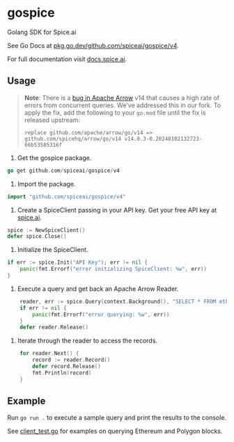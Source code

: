 # gospice

Golang SDK for Spice.ai

See Go Docs at [pkg.go.dev/github.com/spiceai/gospice/v4](https://pkg.go.dev/github.com/spiceai/gospice/v4).

For full documentation visit [docs.spice.ai](https://docs.spice.ai/sdks/go).

## Usage

> **Note**: There is a [bug in Apache Arrow](https://github.com/apache/arrow/issues/38198) v14 that causes a high rate of errors from concurrent queries. We've addressed this in our fork. To apply the fix, add the following to your `go.mod` file until the fix is released upstream:
>
> ```
> replace github.com/apache/arrow/go/v14 => github.com/spicehq/arrow/go/v14 v14.0.3-0.20240102132723-66b53585316f
> ```

1. Get the gospice package.

```go
go get github.com/spiceai/gospice/v4
```

1. Import the package.

```go
import "github.com/spiceai/gospice/v4"
```

1. Create a SpiceClient passing in your API key. Get your free API key at [spice.ai](https://spice.ai).

```go
spice := NewSpiceClient()
defer spice.Close()
```

1. Initialize the SpiceClient.

```go
if err := spice.Init("API Key"); err != nil {
    panic(fmt.Errorf("error initializing SpiceClient: %w", err))
}
```

1. Execute a query and get back an Apache Arrow Reader.

```go
    reader, err := spice.Query(context.Background(), "SELECT * FROM eth.recent_blocks ORDER BY number LIMIT 10")
    if err != nil {
        panic(fmt.Errorf("error querying: %w", err))
    }
    defer reader.Release()
```

1. Iterate through the reader to access the records.

```go
    for reader.Next() {
        record := reader.Record()
        defer record.Release()
        fmt.Println(record)
    }
```

## Example

Run `go run .` to execute a sample query and print the results to the console.

See [client_test.go](client_test.go) for examples on querying Ethereum and Polygon blocks.
